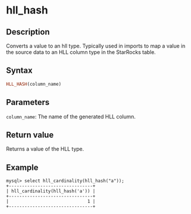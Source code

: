 # hll_hash

## Description

Converts a value to an hll type. Typically used in imports to map a value in the source data to an HLL column type in the StarRocks table.

## Syntax

```Haskell
HLL_HASH(column_name)
```

## Parameters

`column_name`: The name of the generated HLL column.

## Return value

Returns a value of the HLL type.

## Example

```plain text
mysql> select hll_cardinality(hll_hash("a"));
+--------------------------------+
| hll_cardinality(hll_hash('a')) |
+--------------------------------+
|                              1 |
+--------------------------------+
```

